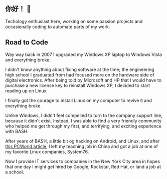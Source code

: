 ## 你好！ 👋
Techology enthusiast here, working on some passion projects and occasionally coding to automate parts of my work.

## Road to Code
Way way back in 2007 I upgraded my Windows XP laptop to Windows Vista and everything broke.

I didn't know anything about fixing software at the time; the engineering high school I graduated from had focused more on the hardware side of digital electronics. After being told by Microsoft and HP that I would have to purchase a new license key to reinstall Windows XP, I decided to start reading up on Linux.

I finally got the courage to install Linux on my computer to revive it and everything broke.

Unlike Windows, I didn't feel compelled to turn to the company support line, because it didn't exist. Instead, I was able to find a very friendly community who helped me get through my first, and terrifying, and exciting experience with BASH.

After years of BASH, a little bit og hacking on Android, and Linux, and after [this PCWorld article](https://www.pcworld.com/article/468577/google_workaround_found_by_chinese_critical_of_internet_censorship.html), I left my teaching job in China and got a job at one of my favorite Linux companies, System76.

Now I provide IT services to companies in the New York City area in hopes that one day I might get hired by Google, Rockstar, Red Hat, or land a job at a school.

<!--
**joshuakiley/joshuakiley** is a ✨ _special_ ✨ repository because its `README.md` (this file) appears on your GitHub profile.

Here are some ideas to get you started:

- 🔭 I’m currently working on ...
- 🌱 I’m currently learning ...
- 👯 I’m looking to collaborate on ...
- 🤔 I’m looking for help with ...
- 💬 Ask me about ...
- 📫 How to reach me: ...
- 😄 Pronouns: ...
- ⚡ Fun fact: ...
-->
